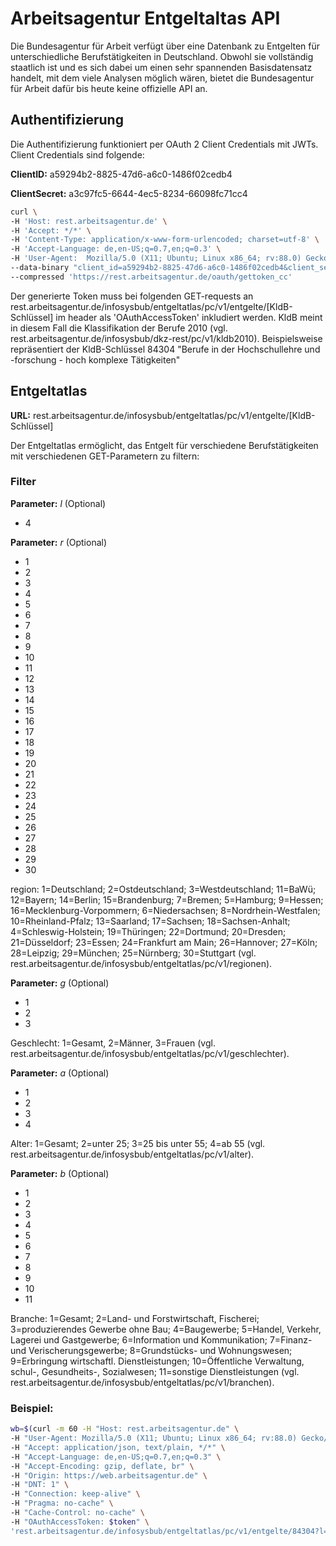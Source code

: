 # Arbeitsagentur Entgeltaltas API 
Die Bundesagentur für Arbeit verfügt über eine Datenbank zu Entgelten für unterschiedliche Berufstätigkeiten in Deutschland. Obwohl sie vollständig staatlich ist und es sich dabei um einen sehr spannenden Basisdatensatz handelt, mit dem viele Analysen möglich wären, bietet die Bundesagentur für Arbeit dafür bis heute keine offizielle API an.

## Authentifizierung
Die Authentifizierung funktioniert per OAuth 2 Client Credentials mit JWTs.
Client Credentials sind folgende:

**ClientID:** a59294b2-8825-47d6-a6c0-1486f02cedb4

**ClientSecret:** a3c97fc5-6644-4ec5-8234-66098fc71cc4

```bash
curl \
-H 'Host: rest.arbeitsagentur.de' \
-H 'Accept: */*' \
-H 'Content-Type: application/x-www-form-urlencoded; charset=utf-8' \
-H 'Accept-Language: de,en-US;q=0.7,en;q=0.3' \
-H 'User-Agent:  Mozilla/5.0 (X11; Ubuntu; Linux x86_64; rv:88.0) Gecko/20100101 Firefox/88.0' \
--data-binary "client_id=a59294b2-8825-47d6-a6c0-1486f02cedb4&client_secret=a3c97fc5-6644-4ec5-8234-66098fc71cc4&grant_type=client_credentials" \
--compressed 'https://rest.arbeitsagentur.de/oauth/gettoken_cc'
```

Der generierte Token muss bei folgenden GET-requests an rest.arbeitsagentur.de/infosysbub/entgeltatlas/pc/v1/entgelte/[KldB-Schlüssel] im header als 'OAuthAccessToken' inkludiert werden. KldB meint in diesem Fall die Klassifikation der Berufe 2010 (vgl. rest.arbeitsagentur.de/infosysbub/dkz-rest/pc/v1/kldb2010). Beispielsweise repräsentiert der KldB-Schlüssel 84304 "Berufe in der Hochschullehre und -forschung - hoch komplexe Tätigkeiten" 


## Entgeltatlas

**URL:** rest.arbeitsagentur.de/infosysbub/entgeltatlas/pc/v1/entgelte/[KldB-Schlüssel]


Der Entgeltatlas ermöglicht, das Entgelt für verschiedene Berufstätigkeiten mit verschiedenen GET-Parametern zu filtern:


### Filter


**Parameter:** *l* (Optional)
- 4

**Parameter:** *r* (Optional)
- 1
- 2
- 3
- 4
- 5
- 6
- 7
- 8
- 9
- 10
- 11
- 12
- 13
- 14
- 15
- 16
- 17
- 18
- 19
- 20
- 21
- 22
- 23
- 24
- 25
- 26
- 27
- 28
- 29
- 30

region: 1=Deutschland; 2=Ostdeutschland; 3=Westdeutschland; 11=BaWü; 12=Bayern; 14=Berlin; 15=Brandenburg; 7=Bremen; 5=Hamburg; 9=Hessen; 16=Mecklenburg-Vorpommern; 6=Niedersachsen; 8=Nordrhein-Westfalen; 10=Rheinland-Pfalz; 13=Saarland; 17=Sachsen; 18=Sachsen-Anhalt; 4=Schleswig-Holstein; 19=Thüringen;
22=Dortmund; 20=Dresden; 21=Düsseldorf; 23=Essen; 24=Frankfurt am Main; 26=Hannover; 27=Köln; 28=Leipzig; 29=München; 25=Nürnberg; 30=Stuttgart
(vgl. rest.arbeitsagentur.de/infosysbub/entgeltatlas/pc/v1/regionen).


**Parameter:** *g* (Optional)
- 1
- 2
- 3

Geschlecht: 1=Gesamt, 2=Männer, 3=Frauen (vgl. rest.arbeitsagentur.de/infosysbub/entgeltatlas/pc/v1/geschlechter).


**Parameter:** *a* (Optional)
- 1
- 2
- 3
- 4

Alter: 1=Gesamt; 2=unter 25; 3=25 bis unter 55; 4=ab 55 (vgl. rest.arbeitsagentur.de/infosysbub/entgeltatlas/pc/v1/alter).


**Parameter:** *b* (Optional)
- 1
- 2
- 3
- 4
- 5
- 6
- 7
- 8
- 9
- 10
- 11

Branche: 1=Gesamt; 2=Land- und Forstwirtschaft, Fischerei; 3=produzierendes Gewerbe ohne Bau; 4=Baugewerbe; 5=Handel, Verkehr, Lagerei und Gastgewerbe; 6=Information und Kommunikation; 7=Finanz- und Verischerungsgewerbe; 8=Grundstücks- und Wohnungswesen; 9=Erbringung wirtschaftl. Dienstleistungen; 10=Öffentliche Verwaltung, schul-, Gesundheits-, Sozialwesen; 11=sonstige Dienstleistungen (vgl. rest.arbeitsagentur.de/infosysbub/entgeltatlas/pc/v1/branchen).

### Beispiel:

```bash
wb=$(curl -m 60 -H "Host: rest.arbeitsagentur.de" \
-H "User-Agent: Mozilla/5.0 (X11; Ubuntu; Linux x86_64; rv:88.0) Gecko/20100101 Firefox/88.0" \
-H "Accept: application/json, text/plain, */*" \
-H "Accept-Language: de,en-US;q=0.7,en;q=0.3" \
-H "Accept-Encoding: gzip, deflate, br" \
-H "Origin: https://web.arbeitsagentur.de" \
-H "DNT: 1" \
-H "Connection: keep-alive" \
-H "Pragma: no-cache" \
-H "Cache-Control: no-cache" \
-H "OAuthAccessToken: $token" \
'rest.arbeitsagentur.de/infosysbub/entgeltatlas/pc/v1/entgelte/84304?l=4&r=25&b=1')
```

